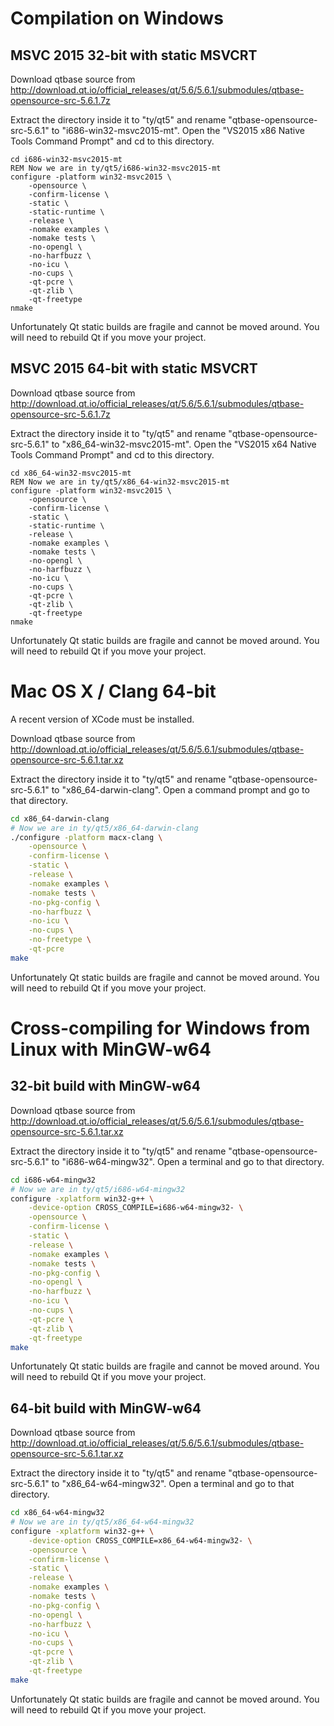 # Compilation on Windows

## MSVC 2015 32-bit with static MSVCRT

Download qtbase source from http://download.qt.io/official_releases/qt/5.6/5.6.1/submodules/qtbase-opensource-src-5.6.1.7z

Extract the directory inside it to "ty/qt5" and rename "qtbase-opensource-src-5.6.1" to
"i686-win32-msvc2015-mt". Open the "VS2015 x86 Native Tools Command Prompt" and cd to
this directory.

```batch
cd i686-win32-msvc2015-mt
REM Now we are in ty/qt5/i686-win32-msvc2015-mt
configure -platform win32-msvc2015 \
    -opensource \
    -confirm-license \
    -static \
    -static-runtime \
    -release \
    -nomake examples \
    -nomake tests \
    -no-opengl \
    -no-harfbuzz \
    -no-icu \
    -no-cups \
    -qt-pcre \
    -qt-zlib \
    -qt-freetype
nmake
```

Unfortunately Qt static builds are fragile and cannot be moved around. You will need to rebuild Qt
if you move your project.

## MSVC 2015 64-bit with static MSVCRT

Download qtbase source from http://download.qt.io/official_releases/qt/5.6/5.6.1/submodules/qtbase-opensource-src-5.6.1.7z

Extract the directory inside it to "ty/qt5" and rename "qtbase-opensource-src-5.6.1" to
"x86_64-win32-msvc2015-mt". Open the "VS2015 x64 Native Tools Command Prompt" and cd to
this directory.

```batch
cd x86_64-win32-msvc2015-mt
REM Now we are in ty/qt5/x86_64-win32-msvc2015-mt
configure -platform win32-msvc2015 \
    -opensource \
    -confirm-license \
    -static \
    -static-runtime \
    -release \
    -nomake examples \
    -nomake tests \
    -no-opengl \
    -no-harfbuzz \
    -no-icu \
    -no-cups \
    -qt-pcre \
    -qt-zlib \
    -qt-freetype
nmake
```

Unfortunately Qt static builds are fragile and cannot be moved around. You will need to rebuild Qt
if you move your project.

# Mac OS X / Clang 64-bit

A recent version of XCode must be installed.

Download qtbase source from http://download.qt.io/official_releases/qt/5.6/5.6.1/submodules/qtbase-opensource-src-5.6.1.tar.xz

Extract the directory inside it to "ty/qt5" and rename "qtbase-opensource-src-5.6.1" to
"x86_64-darwin-clang". Open a command prompt and go to that directory.

```sh
cd x86_64-darwin-clang
# Now we are in ty/qt5/x86_64-darwin-clang
./configure -platform macx-clang \
    -opensource \
    -confirm-license \
    -static \
    -release \
    -nomake examples \
    -nomake tests \
    -no-pkg-config \
    -no-harfbuzz \
    -no-icu \
    -no-cups \
    -no-freetype \
    -qt-pcre
make
```

Unfortunately Qt static builds are fragile and cannot be moved around. You will need to rebuild Qt
if you move your project.

# Cross-compiling for Windows from Linux with MinGW-w64

## 32-bit build with MinGW-w64

Download qtbase source from http://download.qt.io/official_releases/qt/5.6/5.6.1/submodules/qtbase-opensource-src-5.6.1.tar.xz

Extract the directory inside it to "ty/qt5" and rename "qtbase-opensource-src-5.6.1" to
"i686-w64-mingw32". Open a terminal and go to that directory.

```sh
cd i686-w64-mingw32
# Now we are in ty/qt5/i686-w64-mingw32
configure -xplatform win32-g++ \
    -device-option CROSS_COMPILE=i686-w64-mingw32- \
    -opensource \
    -confirm-license \
    -static \
    -release \
    -nomake examples \
    -nomake tests \
    -no-pkg-config \
    -no-opengl \
    -no-harfbuzz \
    -no-icu \
    -no-cups \
    -qt-pcre \
    -qt-zlib \
    -qt-freetype
make
```

Unfortunately Qt static builds are fragile and cannot be moved around. You will need to rebuild Qt
if you move your project.

## 64-bit build with MinGW-w64

Download qtbase source from http://download.qt.io/official_releases/qt/5.6/5.6.1/submodules/qtbase-opensource-src-5.6.1.tar.xz

Extract the directory inside it to "ty/qt5" and rename "qtbase-opensource-src-5.6.1" to
"x86_64-w64-mingw32". Open a terminal and go to that directory.

```sh
cd x86_64-w64-mingw32
# Now we are in ty/qt5/x86_64-w64-mingw32
configure -xplatform win32-g++ \
    -device-option CROSS_COMPILE=x86_64-w64-mingw32- \
    -opensource \
    -confirm-license \
    -static \
    -release \
    -nomake examples \
    -nomake tests \
    -no-pkg-config \
    -no-opengl \
    -no-harfbuzz \
    -no-icu \
    -no-cups \
    -qt-pcre \
    -qt-zlib \
    -qt-freetype
make
```

Unfortunately Qt static builds are fragile and cannot be moved around. You will need to rebuild Qt
if you move your project.

